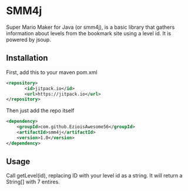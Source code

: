 # SMM4j
Super Mario Maker for Java (or smm4j), is a basic library that
gathers information about levels from the bookmark site using a level id.
It is powered by jsoup.
## Installation
First, add this to your maven pom.xml
```xml
<repository>
       <id>jitpack.io</id>
       <url>https://jitpack.io</url>
</repository>
```
Then just add the repo itself
```xml
<dependency>
    <groupId>com.github.EzioisAwesome56</groupId>
    <artifactId>smm4j</artifactId>
    <version>1.0</version>
</dependency>
```
## Usage
Call getLevel(id), replacing ID with your level id as a string.
It will return a String[] with 7 entires.
